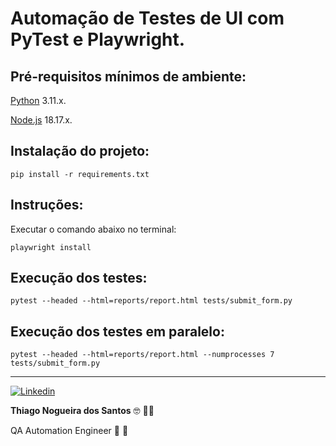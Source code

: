 # Automação de Testes de UI com PyTest e Playwright.

## Pré-requisitos mínimos de ambiente:

[Python](https://www.python.org/downloads/) 3.11.x.

[Node.js](https://nodejs.org/en) 18.17.x.


## Instalação do projeto:

```
pip install -r requirements.txt
```

## Instruções:

Executar o comando abaixo no terminal:

```
playwright install
```

## Execução dos testes:

```
pytest --headed --html=reports/report.html tests/submit_form.py
```

## Execução dos testes em paralelo:

```
pytest --headed --html=reports/report.html --numprocesses 7 tests/submit_form.py
```

---

<a href="https://www.linkedin.com/in/thinogueiras"><img alt="Linkedin" src="https://img.shields.io/badge/-LinkedIn-blue?style=for-the-badge&logo=Linkedin&logoColor=white"></a>

<strong>Thiago Nogueira dos Santos</strong> 🤓 ✌🏻

QA Automation Engineer 🔎 🐞